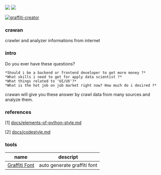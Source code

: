 <img src="https://img.shields.io/badge/license-MIT-green" /> <img src="https://img.shields.io/badge/version-v0.1-lightgrey" />

<a href="https://fontmeme.com/graffiti-creator/"><img src="https://fontmeme.com/permalink/220718/8b1cb50971527e9284e9ff34bb58a7f7.png" alt="graffiti-creator" border="0"></a>

### crawan

crawler and analyzer informations from internet

### intro

Do you ever have these questions?

    *Should i be a backend or frontend developer to get more money ?* 
    *What skills i need to get for apply data scientist ?*
    *What things related to 'UI/UX'?*
    *What is the hot job on job market right now? How much do i desired ?*
  
crawan will give you these answer by crawl data from many sources and analyze them.

### references

[1] [docs/elements-of-python-style.md](https://github.com/amontalenti/elements-of-python-style)

[2] [docs/codestyle.md](https://github.com/updog/codestyle)

### tools

|name|descript|
|---|---|
|[Graffiti Font](https://fontmeme.com/graffiti-creator/)|auto generate graffiti font|
